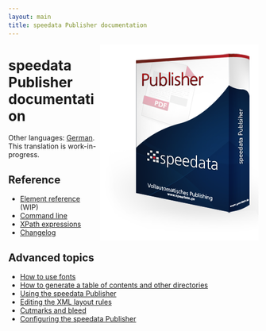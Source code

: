 ```yaml
---
layout: main
title: speedata Publisher documentation
---
```

<p><img src="images/publisher.png" style="float:right;" alt="speedata Publisher"/></p>

speedata Publisher documentation
================================

Other languages: [German](index-de.html). This translation is work-in-progress.

Reference
---------

 * [Element reference](commands-en/layout.html) (WIP)
 * [Command line](description-en/commandline.html)
 * [XPath expressions](description-en/xpath.html)
 * [Changelog](description-en/changelog.html)


Advanced topics
---------------

 * [How to use fonts](description-en/fonts.html)
 * [How to generate a table of contents and other directories](description-en/directories.html)
 * [Using the speedata Publisher](description-en/publisherusage.html)
 * [Editing the XML layout rules](description-en/xmlediting.html)
 * [Cutmarks and bleed](description-en/cutmarks.html)
 * [Configuring the speedata Publisher](description-en/configuration.html)

